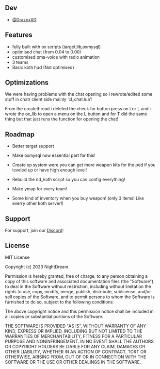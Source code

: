 
## Dev

- [@DrazoxXD](https://www.github.com/drazoxXD)


## Features

- fully built with ox scripts (target,lib,oxmysql)
- optimised chat (from 0.04 to 0.00)
- customised pma-voice with radio animation
- 3 teams
- Basic koth hud (Not optimised)


## Optimizations

We were having problems with the chat opening so i rewrote/edited some stuff in chatr client side mainly 'cl_chat.lua'!

From the createthread i deleted the check for button press on t or L and i wrote the ox_lib to open a menu on the L button and for T did the same thing but that just runs the function for opening the chat!



## Roadmap

- Better target support

- Make oxmysql now essential part for this!

- Create xp system were you can get more weapon kits for the ped if you leveled up or have high enough level!

- Rebuild the nd_koth script so you can config everything!

- Make ymap for every team!

- Some kind of inventory when you buy weapon! (only 3 items! Like everry other koth server!)


## Support

For support, join our [Discord](https://discord.gg/qV6ENXhV)!

## License

MIT License

Copyright (c) 2023 NightDream

Permission is hereby granted, free of charge, to any person obtaining  a copy of this software and associated documentation files (the "Software"), to deal in the Software without restriction, including without limitation the rights to use, copy, modify, merge, publish, distribute, sublicense, and/or sell copies of the Software, and to permit persons to whom the Software is furnished to do so, subject to the following conditions:

The above copyright notice and this permission notice shall be included in all copies or substantial portions of the Software.

THE SOFTWARE IS PROVIDED "AS IS", WITHOUT WARRANTY OF ANY KIND, EXPRESS OR IMPLIED, INCLUDING BUT NOT LIMITED TO THE WARRANTIES OF MERCHANTABILITY, FITNESS FOR A PARTICULAR PURPOSE AND NONINFRINGEMENT. IN NO EVENT SHALL THE AUTHORS OR COPYRIGHT HOLDERS BE LIABLE FOR ANY CLAIM, DAMAGES OR OTHER LIABILITY, WHETHER IN AN ACTION OF CONTRACT, TORT OR OTHERWISE, ARISING FROM, OUT OF OR IN CONNECTION WITH THE SOFTWARE OR THE USE OR OTHER DEALINGS IN THE SOFTWARE.
